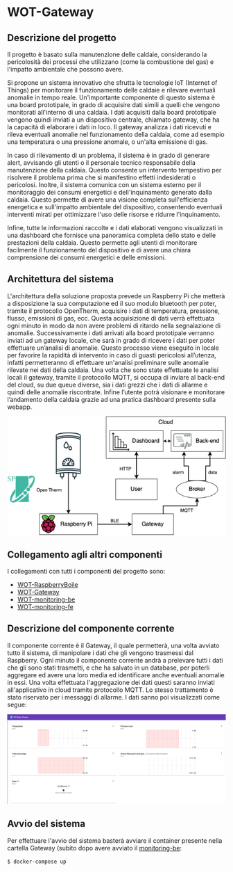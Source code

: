 # WOT-Gateway

## Descrizione del progetto
Il progetto è basato sulla manutenzione delle caldaie, considerando la pericolosità dei processi che utilizzano (come la combustione del gas) e l'impatto ambientale che possono avere.

Si propone un sistema innovativo che sfrutta le tecnologie IoT (Internet of Things) per monitorare il funzionamento delle caldaie e rilevare eventuali anomalie in tempo reale. Un'importante componente di questo sistema è una board prototipale, in grado di acquisire dati simili a quelli che vengono monitorati all'interno di una caldaia.
I dati acquisiti dalla board prototipale vengono quindi inviati a un dispositivo centrale, chiamato gateway, che ha la capacità di elaborare i dati in loco. Il gateway analizza i dati ricevuti e rileva eventuali anomalie nel funzionamento della caldaia, come ad esempio una temperatura o una pressione anomale, o un'alta emissione di gas.

In caso di rilevamento di un problema, il sistema è in grado di generare alert, avvisando gli utenti o il personale tecnico responsabile della manutenzione della caldaia. Questo consente un intervento tempestivo per risolvere il problema prima che si manifestino effetti indesiderati o pericolosi.
Inoltre, il sistema comunica con un sistema esterno per il monitoraggio dei consumi energetici e dell'inquinamento generato dalla caldaia. Questo permette di avere una visione completa sull'efficienza energetica e sull'impatto ambientale del dispositivo, consentendo eventuali interventi mirati per ottimizzare l'uso delle risorse e ridurre l'inquinamento.

Infine, tutte le informazioni raccolte e i dati elaborati vengono visualizzati in una dashboard che fornisce una panoramica completa dello stato e delle prestazioni della caldaia. Questo permette agli utenti di monitorare facilmente il funzionamento del dispositivo e di avere una chiara comprensione dei consumi energetici e delle emissioni.

## Architettura del sistema
L'architettura della soluzione proposta prevede un Raspberry Pi che metterà a disposizione la sua computazione ed il suo modulo bluetooth per poter, tramite il protocollo OpenTherm, acquisire i dati di temperatura, pressione, flusso, emissioni di gas, ecc. Questa acquisizione di dati verrà effettuata ogni minuto in modo da non avere problemi di ritardo nella segnalazione di anomalie.
Successivamente i dati arrivati alla board prototipale verranno inviati ad un gateway locale, che sarà in grado di ricevere i dati per poter effettuare un’analisi di anomalie. Questo processo viene eseguito in locale per favorire la rapidità di intervento in caso di guasti pericolosi all’utenza, infatti permetteranno di effettuare un'analisi preliminare sulle anomalie rilevate nei dati della caldaia.
Una volta che sono state effettuate le analisi locali il gateway, tramite il protocollo MQTT, si occupa di inviare al back-end del cloud, su due queue diverse, sia i dati grezzi che i dati di allarme e quindi delle anomalie riscontrate.
Infine l’utente potrà visionare e monitorare l’andamento della caldaia grazie ad una pratica dashboard presente sulla webapp.

![](./img%20readme/architettura%202.png)

## Collegamento agli altri componenti
I collegamenti con tutti i componenti del progetto sono:
- [WOT-RaspberryBoile](https://github.com/UniSalento-IDALab-IoTCourse-2022-2023/WOT-RaspberryBoile)
- [WOT-Gateway](https://github.com/UniSalento-IDALab-IoTCourse-2022-2023/WOT-Gateway)
- [WOT-monitoring-be](https://github.com/UniSalento-IDALab-IoTCourse-2022-2023/WOT-monitoring-be)
- [WOT-monitoring-fe](https://github.com/UniSalento-IDALab-IoTCourse-2022-2023/WOT-monitoring-fe)

## Descrizione del componente corrente
Il componente corrente è il Gateway, il quale permetterà, una volta avviato tutto il sistema, di manipolare i dati che gli vengono trasmessi dal Raspberry. Ogni minuto il componente corrente andrà a prelevare tutti i dati che gli sono stati trasmetti, e che ha salvato in un database, per poterli aggregare ed avere una loro media ed identificare anche eventuali anomalie in essi. Una volta effettuata l'aggregazione dei dati questi saranno inviati all'applicativo in cloud tramite protocollo MQTT. Lo stesso trattamento è stato riservato per i messaggi di allarme. I dati sanno poi visualizzati come segue:

![](./img%20readme/fe.png)

## Avvio del sistema
Per effettuare l'avvio del sistema basterà avviare il container presente nella cartella Gateway (subito dopo avere avviato il [monitoring-be](https://github.com/UniSalento-IDALab-IoTCourse-2022-2023/WOT-monitoring-be):
```
$ docker-compose up
```
